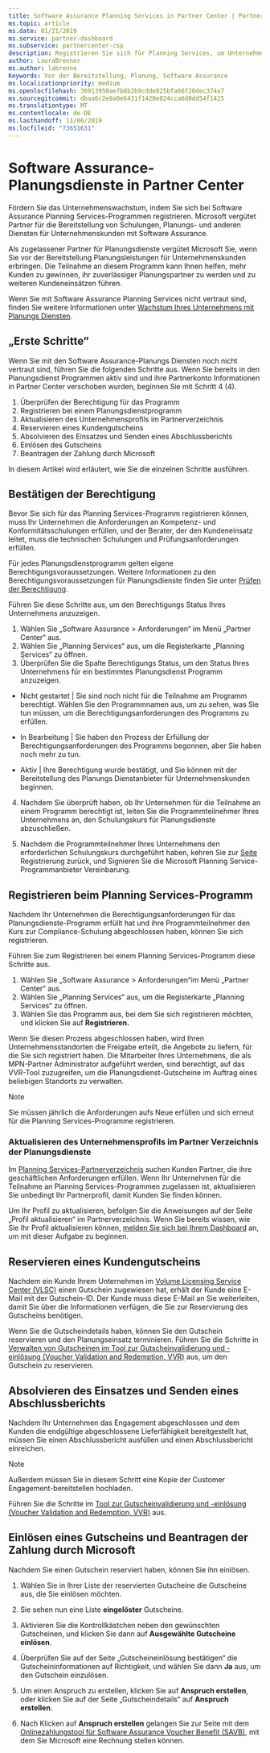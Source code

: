 ```yaml
---
title: Software Assurance Planning Services in Partner Center | Partner Center
ms.topic: article
ms.date: 01/21/2019
ms.service: partner-dashboard
ms.subservice: partnercenter-csp
description: Registrieren Sie sich für Planning Services, um Unternehmenskunden bei der Planung und Vorbereitung der Bereitstellung zu unterstützten
author: LauraBrenner
ms.author: labrenne
Keywords: Vor der Bereitstellung, Planung, Software Assurance
ms.localizationpriority: medium
ms.openlocfilehash: 36913950ae7b8b2b9cdde025bfa66f20dec374a7
ms.sourcegitcommit: dbaa6c2e8a0e6431f1420e024cca6d0dd54f1425
ms.translationtype: MT
ms.contentlocale: de-DE
ms.lasthandoff: 11/06/2019
ms.locfileid: "73651631"
---
```

# <a name="software-assurance-planning-services-in-partner-center"></a>Software Assurance-Planungsdienste in Partner Center

Fördern Sie das Unternehmenswachstum, indem Sie sich bei Software Assurance Planning Services-Programmen registrieren. Microsoft vergütet Partner für die Bereitstellung von Schulungen, Planungs- und anderen Diensten für Unternehmenskunden mit Software Assurance.

Als zugelassener Partner für Planungsdienste vergütet Microsoft Sie, wenn Sie vor der Bereitstellung Planungsleistungen für Unternehmenskunden erbringen. Die Teilnahme an diesem Programm kann Ihnen helfen, mehr Kunden zu gewinnen, ihr zuverlässiger Planungspartner zu werden und zu weiteren Kundeneinsätzen führen.

Wenn Sie mit Software Assurance Planning Services nicht vertraut sind, finden Sie weitere Informationen unter [Wachstum Ihres Unternehmens mit Planungs Diensten](https://planningservices.partners.extranet.microsoft.com/en/Pages/default.aspx).


## <a name="get-started"></a>„Erste Schritte“

Wenn Sie mit den Software Assurance-Planungs Diensten noch nicht vertraut sind, führen Sie die folgenden Schritte aus. Wenn Sie bereits in den Planungsdienst Programmen aktiv sind und ihre Partnerkonto Informationen in Partner Center verschoben wurden, beginnen Sie mit Schritt 4 (4). 

1. Überprüfen der Berechtigung für das Programm 
2. Registrieren bei einem Planungsdienstprogramm
3. Aktualisieren des Unternehmensprofils im Partnerverzeichnis
4. Reservieren eines Kundengutscheins 
5. Absolvieren des Einsatzes und Senden eines Abschlussberichts
6. Einlösen des Gutscheins 
7. Beantragen der Zahlung durch Microsoft

In diesem Artikel wird erläutert, wie Sie die einzelnen Schritte ausführen.

## <a name="confirm-eligibility"></a>Bestätigen der Berechtigung

Bevor Sie sich für das Planning Services-Programm registrieren können, muss Ihr Unternehmen die Anforderungen an Kompetenz- und Konformitätsschulungen erfüllen, und der Berater, der den Kundeneinsatz leitet, muss die technischen Schulungen und Prüfungsanforderungen erfüllen. 

Für jedes Planungsdienstprogramm gelten eigene Berechtigungsvoraussetzungen. Weitere Informationen zu den Berechtigungsvoraussetzungen für Planungsdienste finden Sie unter [Prüfen der Berechtigung](https://planningservices.partners.extranet.microsoft.com/en/Pages/partnereligibilityrequirements.aspx).

Führen Sie diese Schritte aus, um den Berechtigungs Status Ihres Unternehmens anzuzeigen.

1. Wählen Sie „Software Assurance > Anforderungen“ im Menü „Partner Center“ aus. 
2. Wählen Sie „Planning Services“ aus, um die Registerkarte „Planning Services“ zu öffnen.
3. Überprüfen Sie die Spalte Berechtigungs Status, um den Status Ihres Unternehmens für ein bestimmtes Planungsdienst Programm anzuzeigen. 

- Nicht gestartet | Sie sind noch nicht für die Teilnahme am Programm berechtigt. Wählen Sie den Programmnamen aus, um zu sehen, was Sie tun müssen, um die Berechtigungsanforderungen des Programms zu erfüllen.

- In Bearbeitung | Sie haben den Prozess der Erfüllung der Berechtigungsanforderungen des Programms begonnen, aber Sie haben noch mehr zu tun.

- Aktiv | Ihre Berechtigung wurde bestätigt, und Sie können mit der Bereitstellung des Planungs Dienstanbieter für Unternehmenskunden beginnen. 

4. Nachdem Sie überprüft haben, ob Ihr Unternehmen für die Teilnahme an einem Programm berechtigt ist, leiten Sie die Programmteilnehmer Ihres Unternehmens an, den Schulungskurs für Planungsdienste abzuschließen. 

5. Nachdem die Programmteilnehmer Ihres Unternehmens den erforderlichen Schulungskurs durchgeführt haben, kehren Sie zur [Seite](https://planningservices.partners.extranet.microsoft.com/en/Pages/GetRegistered.aspx) Registrierung zurück, und Signieren Sie die Microsoft Planning Service-Programmanbieter Vereinbarung. 

## <a name="enroll-in-the-planning-services-program"></a>Registrieren beim Planning Services-Programm

Nachdem Ihr Unternehmen die Berechtigungsanforderungen für das Planungsdienste-Programm erfüllt hat und ihre Programmteilnehmer den Kurs zur Compliance-Schulung abgeschlossen haben, können Sie sich registrieren. 

Führen Sie zum Registrieren bei einem Planning Services-Programm diese Schritte aus.

1. Wählen Sie „Software Assurance > Anforderungen“im Menü „Partner Center“ aus. 
2. Wählen Sie „Planning Services“ aus, um die Registerkarte „Planning Services“ zu öffnen.
3. Wählen Sie das Programm aus, bei dem Sie sich registrieren möchten, und klicken Sie auf **Registrieren.**

Wenn Sie diesen Prozess abgeschlossen haben, wird Ihren Unternehmensstandorten die Freigabe erteilt, die Angebote zu liefern, für die Sie sich registriert haben. Die Mitarbeiter Ihres Unternehmens, die als MPN-Partner Administrator aufgeführt werden, sind berechtigt, auf das VVR-Tool zuzugreifen, um die Planungsdienst-Gutscheine im Auftrag eines beliebigen Standorts zu verwalten.
>[!Note]
> Sie müssen jährlich die Anforderungen aufs Neue erfüllen und sich erneut für die Planning Services-Programme registrieren.

### <a name="update-your-companys-profile-in-the-planning-services-partner-directory"></a>Aktualisieren des Unternehmensprofils im Partner Verzeichnis der Planungsdienste 

Im [Planning Services-Partnerverzeichnis](https://directory.partners.extranet.microsoft.com/psbproviders/) suchen Kunden Partner, die ihre geschäftlichen Anforderungen erfüllen. Wenn Ihr Unternehmen für die Teilnahme an Planning Services-Programmen zugelassen ist, aktualisieren Sie unbedingt Ihr Partnerprofil, damit Kunden Sie finden können. 

Um Ihr Profil zu aktualisieren, befolgen Sie die Anweisungen auf der Seite „Profil aktualisieren“ im Partnerverzeichnis. Wenn Sie bereits wissen, wie Sie Ihr Profil aktualisieren können, [melden Sie sich bei Ihrem Dashboard](https://planningservices.partners.extranet.microsoft.com/en/Pages/dashboard.aspx) an, um mit dieser Aufgabe zu beginnen.  

## <a name="reserve-customer-voucher"></a>Reservieren eines Kundengutscheins

Nachdem ein Kunde Ihrem Unternehmen im [Volume Licensing Service Center (VLSC)](https://www.microsoft.com/Licensing/servicecenter/default.aspx) einen Gutschein zugewiesen hat, erhält der Kunde eine E-Mail mit der Gutschein-ID. Der Kunde muss diese E-Mail an Sie weiterleiten, damit Sie über die Informationen verfügen, die Sie zur Reservierung des Gutscheins benötigen. 

Wenn Sie die Gutscheindetails haben, können Sie den Gutschein reservieren und den Planungseinsatz terminieren. Führen Sie die Schritte in [Verwalten von Gutscheinen im Tool zur Gutscheinvalidierung und -einlösung (Voucher Validation and Redemption, VVR)](voucher-validation-tool.md) aus, um den Gutschein zu reservieren.  

## <a name="complete-the-engagement-and-submit-completion-report"></a>Absolvieren des Einsatzes und Senden eines Abschlussberichts

Nachdem Ihr Unternehmen das Engagement abgeschlossen und dem Kunden die endgültige abgeschlossene Lieferfähigkeit bereitgestellt hat, müssen Sie einen Abschlussbericht ausfüllen und einen Abschlussbericht einreichen.

>[!NOTE]
> Außerdem müssen Sie in diesem Schritt eine Kopie der Customer Engagement-bereitstellen hochladen. 


Führen Sie die Schritte im [Tool zur Gutscheinvalidierung und -einlösung (Voucher Validation and Redemption, VVR)](voucher-validation-tool.md) aus.

## <a name="redeem-a-voucher-and-request-payment-from-microsoft"></a>Einlösen eines Gutscheins und Beantragen der Zahlung durch Microsoft

Nachdem Sie einen Gutschein reserviert haben, können Sie ihn einlösen. 

1. Wählen Sie in Ihrer Liste der reservierten Gutscheine die Gutscheine aus, die Sie einlösen möchten. 
2. Sie sehen nun eine Liste **eingelöster** Gutscheine.
3. Aktivieren Sie die Kontrollkästchen neben den gewünschten Gutscheinen, und klicken Sie dann auf **Ausgewählte Gutscheine einlösen**.
4. Überprüfen Sie auf der Seite „Gutscheineinlösung bestätigen“ die Gutscheininformationen auf Richtigkeit, und wählen Sie dann **Ja** aus, um den Gutschein einzulösen.

5. Um einen Anspruch zu erstellen, klicken Sie auf **Anspruch erstellen**, oder klicken Sie auf der Seite „Gutscheindetails“ auf **Anspruch erstellen**.

6. Nach Klicken auf **Anspruch erstellen** gelangen Sie zur Seite mit dem [Onlinezahlungstool für Software Assurance Voucher Benefit (SAVB)](https://planningservices.partners.extranet.microsoft.com/en/Pages/getpaid.aspx), mit dem Sie Microsoft eine Rechnung stellen können.



